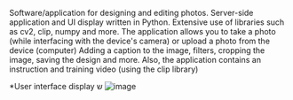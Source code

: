 Software/application for designing and editing photos.
Server-side application and UI display written in Python.
Extensive use of libraries such as cv2, clip, numpy and more.
The application allows you to take a photo (while interfacing with the device's camera) or upload a photo from the device (computer)
Adding a caption to the image, filters, cropping the image, saving the design and more.
Also, the application contains an instruction and training video (using the clip library)

*User interface display
ש
![image](https://github.com/shirawin/Photo-Designer/assets/106039892/29887655-7fac-47bf-9f92-6e6b60c55aaa)
